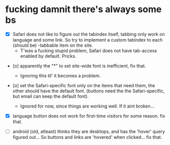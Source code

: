 # fucking damnit there's always some bs
- [x] Safari does not like to figure out the tabindex itself, tabbing only work on language and some link. So try to implement a custom tabindex to each (should be) -tabbable item on the site.
    - T'was a fucking stupid problem, Safari does not have tab-access enabled by default. Pricks.

- [o] apparently the "*" to set site-wide font is inefficient, fix that.
    - Ignoring this til' it becomes a problem.

- [o] set the Safari-specific font only on the items that need them, the other should have the default font. (buttons need the the Safari-specific, but email can keep the default font).
    - Ignored for now, since things are working well. If it aint broken...

- [x] language button does not work for first-time visitors for some reason. fix that.

- [ ] android (old, atleast) thinks they are desktops, and has the 'hover' query figured out... So buttons and links are 'hovered' when clicked... fix that.
